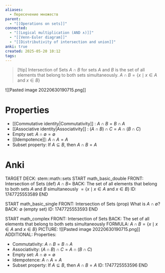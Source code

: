 ```yaml
---
aliases:
  - Пересечение множеств
parent:
  - "[[Operations on sets]]"
connected:
  - "[[Logical multiplication (AND ∧)]]"
  - "[[Venn-Euler diagram]]"
  - "[[Distributivity of intersection and union]]"
anki: true
created: 2025-05-20 10:12
tags: 
---
```


> [!tip] Intersection of Sets $A \cap B$ for sets $A$ and $B$
> is the set of all elements that belong to both sets simultaneously.
$A \cap B = \{x \mid x \in A \text{ and } x \in B\}$

![[Pasted image 20220630190715.png]]

# Properties
- [[Commutative identity|Commutativity]] : $A \cap B = B \cap A$
- [[Associative identity|Associativity]] : $(A \cap B) \cap C = A \cap (B \cap C)$
- Empty set: $A \cap \emptyset = \emptyset$
- [[Idempotence]]: $A \cap A = A$
- Subset property: If $A \subseteq B$, then $A \cap B = A$

# Anki
TARGET DECK: stem::math::sets
START
math_basic_double
FRONT: Intersection of Sets (def)
$A \cap B =$
BACK: The set of all elements that belong to both sets $A$ and $B$ simultaneously
$= \{x \mid x \in A \text{ and } x \in B\}$
ID: 1747725553589
END

START
math_basic_single
FRONT: Intersection of Sets (prop)
What is $A \cap \emptyset$?
BACK: $\emptyset$ (empty set)
ID: 1747725553593
END

START
math_complex
FRONT: Intersection of Sets
BACK: The set of all elements that belong to both sets simultaneously
FORMULA: $A \cap B = \{x \mid x \in A \text{ and } x \in B\}$
PICTURE: ![[Pasted image 20220630190715.png]]
ADDITIONAL: Properties:
- Commutativity: $A \cap B = B \cap A$
- Associativity: $(A \cap B) \cap C = A \cap (B \cap C)$
- Empty set: $A \cap \emptyset = \emptyset$
- Idempotence: $A \cap A = A$
- Subset property: If $A \subseteq B$, then $A \cap B = A$
ID: 1747725553596
END